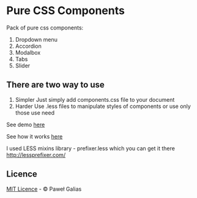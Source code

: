 # Pure CSS Components
Pack of pure css components:

1. Dropdown menu
2. Accordion
3. Modalbox
4. Tabs
5. Slider

## There are two way to use
1. Simpler
Just simply add components.css file to your document
2. Harder
Use .less files to manipulate styles of components or use only those use need

See demo [here](http://codepen.io/pgalias/full/dYKrjb/)

See how it works [here](http://pawgalias.eu/article/Pure-CSS-Components)

I used LESS mixins library - prefixer.less which you can get it there http://lessprefixer.com/

## Licence
[MIT Licence](https://github.com/pgalias/pure-css-components/blob/master/LICENCE.md) - © Paweł Galias
